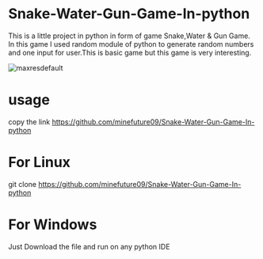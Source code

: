 # Snake-Water-Gun-Game-In-python
This is a little project in python in form of game Snake,Water &amp; Gun Game. In this game I used random module of python to generate random numbers and one input for user.This is basic game but this game is very interesting.

![maxresdefault](https://user-images.githubusercontent.com/76898024/103474408-856ba680-4d71-11eb-832d-d348a79f923d.jpg)


# usage
copy the link https://github.com/minefuture09/Snake-Water-Gun-Game-In-python 

# For Linux 
git clone https://github.com/minefuture09/Snake-Water-Gun-Game-In-python

# For Windows 
Just Download the file and run on any python IDE
